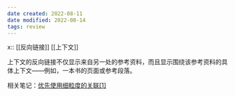 ```yaml
---
date created: 2022-08-11
date modified: 2022-08-14
tags: review
---
```


x:: [[反向链接]] [[上下文]]

<!--我的理解:: 正如[[反向链接#使用技巧]]所言，反向链接提供的上下文，有时候也是一种更细粒度的信息补充。-->

上下文的反向链接不仅显示来自另一处的参考资料，而且显示围绕该参考资料的具体上下文——例如，一本书的页面或参考段落。

相关笔记：[优先使用细粒度的关联](https://notes.andymatuschak.org/z68tVM68dEAuH4acs7HY6K76tTVzBdoBGKMZB)[[1]](https://zhuanlan.zhihu.com/p/533878306#ref_1)
